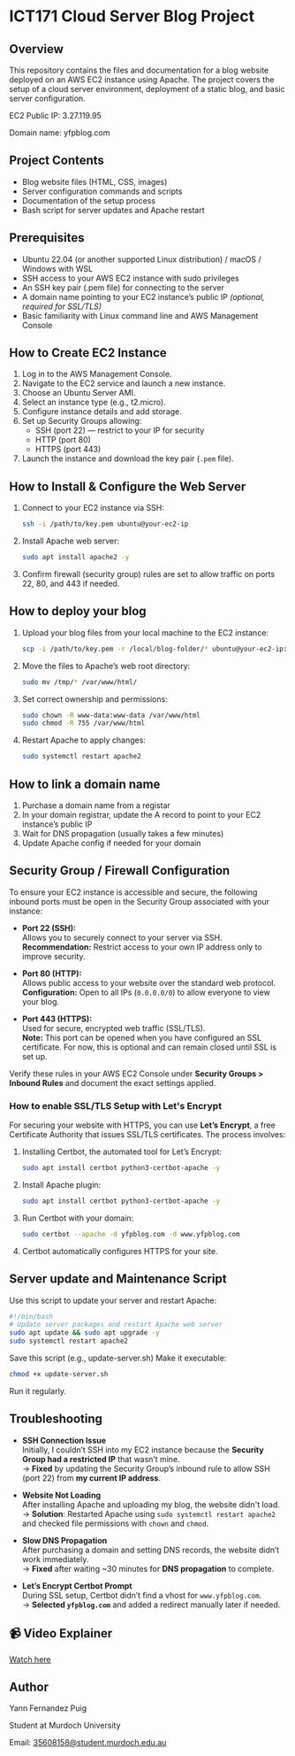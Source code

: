 # ICT171 Cloud Server Blog Project

## Overview
This repository contains the files and documentation for a blog website deployed on an AWS EC2 instance using Apache. The project covers the setup of a cloud server environment, deployment of a static blog, and basic server configuration.

EC2 Public IP: 3.27.119.95

Domain name: yfpblog.com

## Project Contents
- Blog website files (HTML, CSS, images)
- Server configuration commands and scripts
- Documentation of the setup process
- Bash script for server updates and Apache restart

## Prerequisites

- Ubuntu 22.04 (or another supported Linux distribution) / macOS / Windows with WSL  
- SSH access to your AWS EC2 instance with sudo privileges  
- An SSH key pair (.pem file) for connecting to the server
- A domain name pointing to your EC2 instance’s public IP *(optional, required for SSL/TLS)*  
- Basic familiarity with Linux command line and AWS Management Console  

## How to Create EC2 Instance
1. Log in to the AWS Management Console.
2. Navigate to the EC2 service and launch a new instance.
3. Choose an Ubuntu Server AMI.
4. Select an instance type (e.g., t2.micro).
5. Configure instance details and add storage.
6. Set up Security Groups allowing:
   - SSH (port 22) — restrict to your IP for security
   - HTTP (port 80)
   - HTTPS (port 443)
7. Launch the instance and download the key pair (`.pem` file).

## How to Install & Configure the Web Server
1. Connect to your EC2 instance via SSH:
   ```bash
   ssh -i /path/to/key.pem ubuntu@your-ec2-ip

2.  Install Apache web server:
    ```bash
    sudo apt install apache2 -y

3.  Confirm firewall (security group) rules are set to allow traffic on ports 22, 80, and 443 if needed.

## How to deploy your blog
1.  Upload your blog files from your local machine to the EC2 instance:
    ```bash
    scp -i /path/to/key.pem -r /local/blog-folder/* ubuntu@your-ec2-ip:/tmp/

2.  Move the files to Apache’s web root directory:
    ```bash
    sudo mv /tmp/* /var/www/html/

3.  Set correct ownership and permissions:
    ```bash
    sudo chown -R www-data:www-data /var/www/html
    sudo chmod -R 755 /var/www/html

4.  Restart Apache to apply changes: 
    ```bash
    sudo systemctl restart apache2

## How to link a domain name
1.  Purchase a domain name from a registar
2.  In your domain registrar, update the A record to point to your EC2 instance’s public IP
3.  Wait for DNS propagation (usually takes a few minutes)
4.  Update Apache config if needed for your domain

## Security Group / Firewall Configuration

To ensure your EC2 instance is accessible and secure, the following inbound ports must be open in the Security Group associated with your instance:

- **Port 22 (SSH):**  
  Allows you to securely connect to your server via SSH.  
  **Recommendation:** Restrict access to your own IP address only to improve security.

- **Port 80 (HTTP):**  
  Allows public access to your website over the standard web protocol.  
  **Configuration:** Open to all IPs (`0.0.0.0/0`) to allow everyone to view your blog.

- **Port 443 (HTTPS):**  
  Used for secure, encrypted web traffic (SSL/TLS).  
  **Note:** This port can be opened when you have configured an SSL certificate. For now, this is optional and can remain closed until SSL is set up.

Verify these rules in your AWS EC2 Console under **Security Groups > Inbound Rules** and document the exact settings applied.

### How to enable SSL/TLS Setup with Let's Encrypt

For securing your website with HTTPS, you can use **Let’s Encrypt**, a free Certificate Authority that issues SSL/TLS certificates. The process involves:

1. Installing Certbot, the automated tool for Let’s Encrypt:  
   ```bash
   sudo apt install certbot python3-certbot-apache -y

2.  Install Apache plugin:
    ```bash
    sudo apt install certbot python3-certbot-apache -y

3.  Run Certbot with your domain:
    ```bash
    sudo certbot --apache -d yfpblog.com -d www.yfpblog.com

4.  Certbot automatically configures HTTPS for your site.

## Server update and Maintenance Script
Use this script to update your server and restart Apache:
```bash
#!/bin/bash
# Update server packages and restart Apache web server
sudo apt update && sudo apt upgrade -y
sudo systemctl restart apache2
```

Save this script (e.g., update-server.sh)
Make it executable:
```bash
chmod +x update-server.sh
```
Run it regularly.

## Troubleshooting

- **SSH Connection Issue**  
  Initially, I couldn’t SSH into my EC2 instance because the **Security Group had a restricted IP** that wasn’t mine.  
  → **Fixed** by updating the Security Group’s inbound rule to allow SSH (port 22) from **my current IP address**.

- **Website Not Loading**  
  After installing Apache and uploading my blog, the website didn't load.  
  → **Solution**: Restarted Apache using `sudo systemctl restart apache2` and checked file permissions with `chown` and `chmod`.

- **Slow DNS Propagation**  
  After purchasing a domain and setting DNS records, the website didn’t work immediately.  
  → **Fixed** after waiting ~30 minutes for **DNS propagation** to complete.

- **Let’s Encrypt Certbot Prompt**  
  During SSL setup, Certbot didn’t find a vhost for `www.yfpblog.com`.  
  → **Selected `yfpblog.com`** and added a redirect manually later if needed.

## 📹 Video Explainer  
[Watch here](https://youtu.be/uVg-Nxgs-BM)

## Author
Yann Fernandez Puig

Student at Murdoch University

Email: 35608158@student.murdoch.edu.au